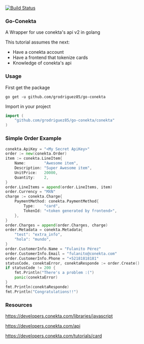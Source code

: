 [![Build Status](https://travis-ci.org/sait/go-conekta.svg?branch=master)](https://travis-ci.org/sait/go-conekta)

### Go-Conekta
A Wrapper for use conekta's api v2 in golang

This tutorial assumes the next:

* Have a conekta account
* Have a frontend that tokenize cards
* Knowledge of conekta's api

### Usage

First get the package

```
go get -u github.com/grodriguez85/go-conekta
```

Import in your project

```go
import (
    "github.com/grodriguez85/go-conekta/conekta"
)
```

### Simple Order Example

```go
conekta.ApiKey = "<My Secret ApiKey>"
order := new(conekta.Order)
item := conekta.LineItem{
    Name:        "Awesome item",
    Description: "Super Awesome item",
    UnitPrice:   20000,
    Quantity:    2,
}
order.LineItems = append(order.LineItems, item)
order.Currency = "MXN"
charge := conekta.Charge{
    PaymentMethod: conekta.PaymentMethod{
        Type:    "card",
        TokenId: "<token generated by frontend>",
    },
}
order.Charges = append(order.Charges, charge)
order.Metadata = conekta.Metadata{
    "test": "extra_info",
    "hola": "mundo",
}
order.CustomerInfo.Name = "Fulanito Pérez"
order.CustomerInfo.Email = "fulanito@conekta.com"
order.CustomerInfo.Phone = "+52181818181"
statusCode, conektaError, conektaResponde := order.Create()
if statusCode != 200 {
    fmt.Println("There's a problem :(")
    panic(conektaError)
}
fmt.Println(conektaResponde)
fmt.Println("Congratulations!!")
```

### Resources

https://developers.conekta.com/libraries/javascript

https://developers.conekta.com/api

https://developers.conekta.com/tutorials/card
